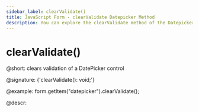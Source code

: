 ```yaml
---
sidebar_label: clearValidate()
title: JavaScript Form - clearValidate Datepicker Method 
description: You can explore the clearValidate method of the Datepicker control of Form in the documentation of the DHTMLX JavaScript UI library. Browse developer guides and API reference, try out code examples and live demos, and download a free 30-day evaluation version of DHTMLX Suite 7.
---
```


# clearValidate()

@short: clears validation of a DatePicker control

@signature: {'clearValidate(): void;'}

@example:
form.getItem("datepicker").clearValidate();

@descr:
